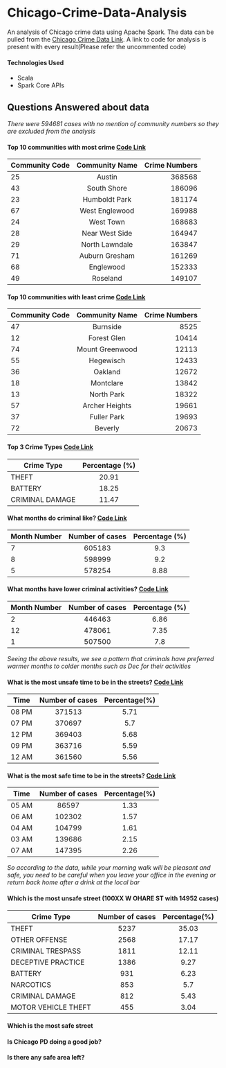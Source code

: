 # Chicago-Crime-Data-Analysis
An analysis of Chicago crime data using Apache Spark. The data can be pulled from the [Chicago Crime Data Link](https://data.cityofchicago.org/Public-Safety/Crimes-2001-to-present/ijzp-q8t2). A link to code for analysis is present with every result(Please refer the uncommented code)

#### Technologies Used
 - Scala
 - Spark Core APIs

## Questions Answered about data

*There were 594681 cases with no mention of community numbers so they are excluded from the analysis*

#### Top 10 communities with most crime [Code Link](https://github.com/varunu28/Chicago-Crime-Data-Analysis/blob/caa1436f5dcd78ed5ead15315b487fef36339459/src/main/scala/Analysis.scala)
| Community Code        | Community Name           | Crime Numbers  |
| ------------- |:-------------:| -----:|
|25 | Austin | 368568|
|43 | South Shore | 186096|
|23 | Humboldt Park | 181174|
|67 | West Englewood | 169988|
|24 | West Town | 168683|
|28 | Near West Side | 164947|
|29 | North Lawndale | 163847|
|71 | Auburn Gresham | 161269|
|68 | Englewood | 152333|
|49 | Roseland | 149107|

#### Top 10 communities with least crime [Code Link](https://github.com/varunu28/Chicago-Crime-Data-Analysis/blob/616d9158e4161caa2afa06e592de2e7820e6f998/src/main/scala/Analysis.scala)
| Community Code        | Community Name           | Crime Numbers  |
| ------------- |:-------------:| -----:|
|47 | Burnside  | 8525|
|12 | Forest Glen | 10414|
|74 | Mount Greenwood | 12113|
|55 | Hegewisch | 12433|
|36 | Oakland | 12672|
|18 | Montclare | 13842|
|13 | North Park | 18322|
|57 | Archer Heights | 19661|
|37 | Fuller Park | 19693|
|72 | Beverly | 20673|

#### Top 3 Crime Types [Code Link](https://github.com/varunu28/Chicago-Crime-Data-Analysis/blob/588cf5299fa858e4818601e097250fab26bf7d7c/src/main/scala/Analysis.scala)
| Crime Type        | Percentage (%)          |
| ------------- |:-------------:| 
| THEFT | 20.91 |
| BATTERY | 18.25 |
| CRIMINAL DAMAGE | 11.47 |

#### What months do criminal like? [Code Link](https://github.com/varunu28/Chicago-Crime-Data-Analysis/blob/0b3d4be8c04d4a2dce34e798ddb3be32f67b7dda/src/main/scala/Analysis.scala)
| Month Number | Number of cases  | Percentage (%) |
| ------------- |:-------------:| :-------------:| 
| 7 | 605183 | 9.3 |
| 8 | 598999 | 9.2 |
| 5 | 578254 | 8.88 |

#### What months have lower criminal activities? [Code Link](https://github.com/varunu28/Chicago-Crime-Data-Analysis/blob/e09e49f642c9be40138f6268623898843a6a5ced/src/main/scala/Analysis.scala)
| Month Number | Number of cases  | Percentage (%) |
| ------------- |:-------------:| :-------------:| 
| 2 | 446463 | 6.86 |
| 12 | 478061 | 7.35 |
| 1 | 507500 | 7.8 |

*Seeing the above results, we see a pattern that criminals have preferred warmer months to colder months such as Dec for their activities*

#### What is the most unsafe time to be in the streets? [Code Link](https://github.com/varunu28/Chicago-Crime-Data-Analysis/blob/8a18839b4f43c03adafa9b312e409d72532abace/src/main/scala/Analysis.scala)
| Time | Number of cases  | Percentage(%)  |
| ------------- |:-------------:| :-------------:|
| 08 PM | 371513 | 5.71 |
| 07 PM | 370697 | 5.7  |
| 12 PM | 369403 | 5.68 |
| 09 PM | 363716 | 5.59 |
| 12 AM | 361560 | 5.56 |

#### What is the most safe time to be in the streets? [Code Link](https://github.com/varunu28/Chicago-Crime-Data-Analysis/blob/8c9ccb8d3b0aba3bb4e98ec06252af8b26b567fb/src/main/scala/Analysis.scala)
| Time | Number of cases  | Percentage(%)   |
| ------------- |:-------------:| :-------------:|
| 05 AM | 86597 | 1.33 |
| 06 AM | 102302 | 1.57 |
| 04 AM | 104799 | 1.61 |
| 03 AM | 139686 | 2.15 |
| 07 AM | 147395 | 2.26 |

*So according to the data, while your morning walk will be pleasant and safe, you need to be careful when you leave your office in the evening or return back home after a drink at the local bar*

#### Which is the most unsafe street (100XX W OHARE ST with 14952 cases)
| Crime Type | Number of cases  | Percentage(%)    |
| ------------- |:-------------:| :-------------:|
| THEFT | 5237 | 35.03 |
| OTHER OFFENSE | 2568 | 17.17 |
| CRIMINAL TRESPASS | 1811 | 12.11 |
| DECEPTIVE PRACTICE | 1386 | 9.27 |
| BATTERY | 931 | 6.23 |
| NARCOTICS | 853 | 5.7 |
| CRIMINAL DAMAGE | 812 | 5.43 |
| MOTOR VEHICLE THEFT | 455 | 3.04 |

#### Which is the most safe street

#### Is Chicago PD doing a good job?

#### Is there any safe area left?
